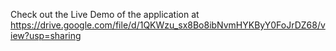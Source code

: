 Check out the Live Demo of the application at https://drive.google.com/file/d/1QKWzu_sx8Bo8ibNvmHYKByY0FoJrDZ68/view?usp=sharing
